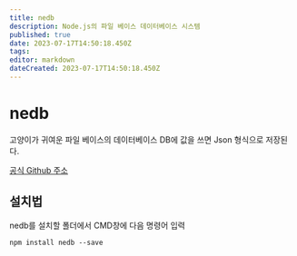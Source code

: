 ```yaml
---
title: nedb
description: Node.js의 파일 베이스 데이터베이스 시스템
published: true
date: 2023-07-17T14:50:18.450Z
tags: 
editor: markdown
dateCreated: 2023-07-17T14:50:18.450Z
---
```


# nedb
고양이가 귀여운 파일 베이스의 데이터베이스
DB에 값을 쓰면 Json 형식으로 저장된다.

[공식 Github 주소](https://github.com/louischatriot/nedb)

## 설치법

nedb를 설치할 폴더에서 CMD창에 다음 명령어 입력

```npm
npm install nedb --save
```

